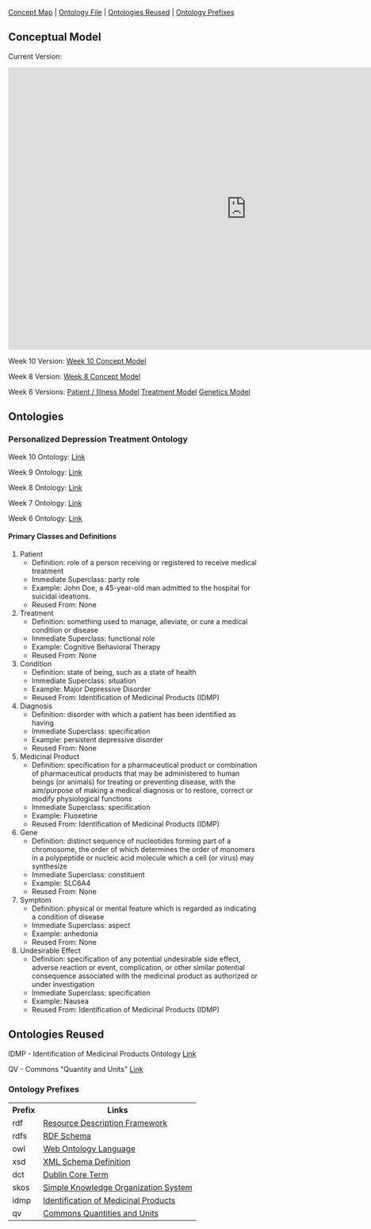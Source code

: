 [Concept Map](#conceptual-model) | [Ontology File](#ontologies) | [Ontologies Reused](#ontologies-reused) | [Ontology Prefixes](#ontology-prefixes)

## Conceptual Model

Current Version:
<iframe src="https://docs.google.com/presentation/d/1jVW6hnMEQL8WaQLdeLXlPGadyDZ-X000mYnjXKXp9_s/edit?usp=sharing" frameborder="0" width="960" height="569" allowfullscreen="true" mozallowfullscreen="true" webkitallowfullscreen="true"></iframe>

Week 10 Version:
[Week 10 Concept Model](images/ConceptModel/OE10_PTDO_ConceptModel.pdf)

Week 8 Version:
[Week 8 Concept Model](images/ConceptModel/OE8_PTDO_ConceptModel.pdf)

Week 6 Versions:
[Patient / Illness Model](images/ConceptModel/w6PatientModel.png)
[Treatment Model](images/ConceptModel/w6TreatmentModel.png)
[Genetics Model](images/ConceptModel/w6GeneticModel.png)


## Ontologies

### Personalized Depression Treatment Ontology

Week 10 Ontology: [Link](https://github.com/tetherless-world/ontology-engineering/blob/personalized-depression-treatment/oe2024/personalized-depression-treatment/PersonalizedDepressionTreatmentWeek10.rdf)

Week 9 Ontology: [Link](https://github.com/tetherless-world/ontology-engineering/blob/personalized-depression-treatment/oe2024/personalized-depression-treatment/archived/PersonalizedDepressionTreatmentWeek9.rdf)

Week 8 Ontology: [Link](https://github.com/tetherless-world/ontology-engineering/blob/personalized-depression-treatment/oe2024/personalized-depression-treatment/archived/PersonalizedDepressionTreatmentWeek8.rdf)

Week 7 Ontology: [Link](https://github.com/tetherless-world/ontology-engineering/blob/personalized-depression-treatment/oe2024/personalized-depression-treatment/archived/PersonalizedDepressionTreatmentWeek7.rdf)

Week 6 Ontology: [Link](https://github.com/tetherless-world/ontology-engineering/blob/personalized-depression-treatment/oe2024/personalized-depression-treatment/archived/PersonalizedDepressionTreatment.rdf)

#### Primary Classes and Definitions

1. Patient
    - Definition: role of a person receiving or registered to receive medical treatment
    - Immediate Superclass: party role
    - Example: John Doe, a 45-year-old man admitted to the hospital for suicidal ideations.
    - Reused From: None
2. Treatment
    - Definition: something used to manage, alleviate, or cure a medical condition or disease
    - Immediate Superclass: functional role
    - Example: Cognitive Behavioral Therapy
    - Reused From: None
3. Condition
    - Definition: state of being, such as a state of health
    - Immediate Superclass: situation
    - Example: Major Depressive Disorder 
    - Reused From: Identification of Medicinal Products (IDMP)
4. Diagnosis
    - Definition: disorder with which a patient has been identified as having
    - Immediate Superclass: specification
    - Example: persistent depressive disorder
    - Reused From: None
5. Medicinal Product
    - Definition: specification for a pharmaceutical product or combination of pharmaceutical products that may be administered to human beings (or animals) for treating or preventing disease, with the aim/purpose of making a medical diagnosis or to restore, correct or modify physiological functions
    - Immediate Superclass: specification
    - Example: Fluoxetine
    - Reused From: Identification of Medicinal Products (IDMP)
6. Gene
    - Definition: distinct sequence of nucleotides forming part of a chromosome, the order of which determines the order of monomers in a polypeptide or nucleic acid molecule which a cell (or virus) may synthesize
    - Immediate Superclass: constituent
    - Example: SLC6A4
    - Reused From: None
7. Symptom
    - Definition: physical or mental feature which is regarded as indicating a condition of disease
    - Immediate Superclass: aspect
    - Example: anhedonia
    - Reused From: None
8. Undesirable Effect
    - Definition: specification of any potential undesirable side effect, adverse reaction or event, complication, or other similar potential consequence associated with the medicinal product as authorized or under investigation
    - Immediate Superclass: specification
    - Example: Nausea
    - Reused From: Identification of Medicinal Products (IDMP)


## Ontologies Reused

IDMP - Identification of Medicinal Products Ontology
[Link](https://spec.edmcouncil.org/idmp/)

QV - Commons "Quantity and Units"
[Link](https://www.omg.org/spec/Commons/QuantitiesAndUnits/)

### Ontology Prefixes

<table style="width:100%">
  <tr>
    <th>Prefix</th>
    <th>Links</th>
  </tr>
  <tr>
    <td>rdf</td>
    <td><a href="http://www.w3.org/1999/02/22-rdf-syntax-ns">Resource Description Framework</a></td>
  </tr>
  <tr>
    <td>rdfs</td>
    <td><a href="http://www.w3.org/2000/01/rdf-schema"> RDF Schema</a> </td>
  </tr>
  <tr>
    <td>owl</td>
    <td><a href="http://www.w3.org/2002/07/owl#">Web Ontology Language </a> </td>
  </tr>
  <tr>
    <td> xsd</td>
    <td> <a href="http://www.w3.org/2001/XMLSchema#">XML Schema Definition</a></td>
  </tr>
  <tr>
    <td>dct</td>
    <td> <a href="http://purl.org/dc/terms/">Dublin Core Term</a> </td>
  </tr>
  <tr>
    <td>skos</td>
    <td> <a href="http://www.w3.org/2004/02/skos/core#">Simple Knowledge Organization System</a></td>
  </tr>
  <tr>
    <td>idmp</td>
    <td> <a href="https://spec.edmcouncil.org/idmp/">Identification of Medicinal Products</a></td>
  </tr>
  <tr>
    <td>qv</td>
    <td> <a href="https://www.omg.org/spec/Commons/QuantitiesAndUnits/">Commons Quantities and Units</a></td>
  </tr>
</table>

